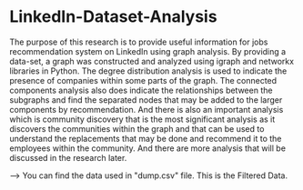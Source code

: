 # LinkedIn-Dataset-Analysis
The purpose of this research is to provide useful information for jobs recommendation system on LinkedIn using graph analysis. By providing a data-set, a graph was constructed and analyzed using igraph and networkx libraries in Python. The degree distribution analysis is used to indicate the presence of companies within some parts of the graph. The connected components analysis also does indicate the relationships between the subgraphs and find the separated nodes that may be added to the larger components by recommendation. And there is also an important analysis which is community discovery that is the most significant analysis as it discovers the communities within the graph and that can be used to understand the replacements that may be done and recommend it to the employees within the community. And there are more analysis that will be discussed in the research later.

--> You can find the data used in "dump.csv" file. This is the Filtered Data.
